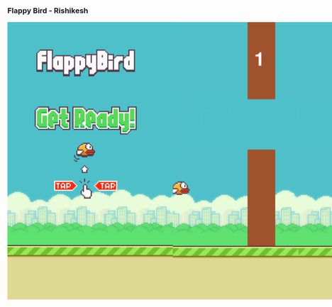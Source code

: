 ### Flappy Bird - Rishikesh
<div style="display:flex;">
<img src="https://github.com/Rishikesh0-7/Flappy-Bird-2.0/blob/main/screenshots/welcome.png" style="height : 200;" />
<img src="https://github.com/Rishikesh0-7/Flappy-Bird-2.0/blob/main/screenshots/img2.png"/>
<img src="https://github.com/Rishikesh0-7/Flappy-Bird-2.0/blob/main/screenshots/game.png")/>
</div>
